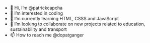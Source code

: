 - 👋 Hi, I’m @patrickcapcha
- 👀 I’m interested in coding
- 🌱 I’m currently learning HTML, CSSS and JavaScript
- 💞️ I’m looking to collaborate on new projects related to education, sustainability and transport
- 📫 How to reach me @dopatganger

<!---
patrickcapcha/patrickcapcha is a ✨ special ✨ repository because its `README.md` (this file) appears on your GitHub profile.
You can click the Preview link to take a look at your changes.
--->
